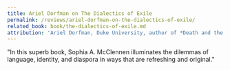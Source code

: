 ```yaml
---
title: Ariel Dorfman on The Dialectics of Exile
permalink: /reviews/ariel-dorfman-on-the-dialectics-of-exile/
related_book: book/the-dialectics-of-exile.md
attribution: 'Ariel Dorfman, Duke University, author of *Death and the Maiden*'
---
```

"In this superb book, Sophia A. McClennen illuminates the dilemmas of language, identity, and diaspora in ways that are refreshing and original."
